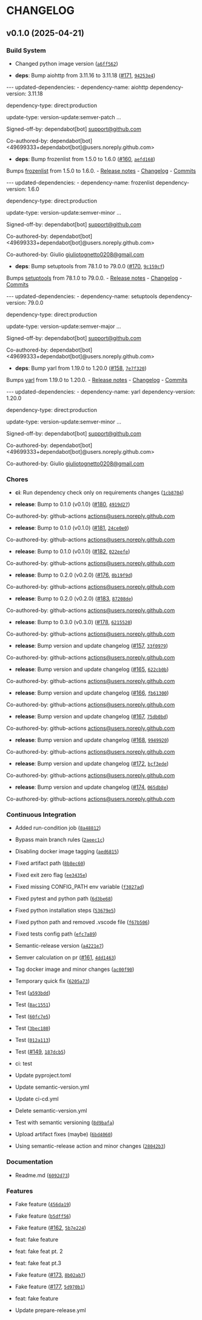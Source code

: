 # CHANGELOG


## v0.1.0 (2025-04-21)

### Build System

- Changed python image version
  ([`a6ff562`](https://github.com/GitGinocchio/GGsBot/commit/a6ff5629f2b9bfe7e4e8f6a6aca51b8d2209a131))

- **deps**: Bump aiohttp from 3.11.16 to 3.11.18
  ([#171](https://github.com/GitGinocchio/GGsBot/pull/171),
  [`94253e4`](https://github.com/GitGinocchio/GGsBot/commit/94253e46b948fd88a7d3e2b0746e5e2e949a3d1a))

--- updated-dependencies: - dependency-name: aiohttp dependency-version: 3.11.18

dependency-type: direct:production

update-type: version-update:semver-patch ...

Signed-off-by: dependabot[bot] <support@github.com>

Co-authored-by: dependabot[bot] <49699333+dependabot[bot]@users.noreply.github.com>

- **deps**: Bump frozenlist from 1.5.0 to 1.6.0
  ([#160](https://github.com/GitGinocchio/GGsBot/pull/160),
  [`aefd168`](https://github.com/GitGinocchio/GGsBot/commit/aefd1683c64788fd5748ac848b28d89c5f0a7772))

Bumps [frozenlist](https://github.com/aio-libs/frozenlist) from 1.5.0 to 1.6.0. - [Release
  notes](https://github.com/aio-libs/frozenlist/releases) -
  [Changelog](https://github.com/aio-libs/frozenlist/blob/master/CHANGES.rst) -
  [Commits](https://github.com/aio-libs/frozenlist/compare/v1.5.0...v1.6.0)

--- updated-dependencies: - dependency-name: frozenlist dependency-version: 1.6.0

dependency-type: direct:production

update-type: version-update:semver-minor ...

Signed-off-by: dependabot[bot] <support@github.com>

Co-authored-by: dependabot[bot] <49699333+dependabot[bot]@users.noreply.github.com>

Co-authored-by: Giulio <giuliotognetto0208@gmail.com>

- **deps**: Bump setuptools from 78.1.0 to 79.0.0
  ([#170](https://github.com/GitGinocchio/GGsBot/pull/170),
  [`9c159cf`](https://github.com/GitGinocchio/GGsBot/commit/9c159cf85d18e4cefe7c72d83a2e5105405050f3))

Bumps [setuptools](https://github.com/pypa/setuptools) from 78.1.0 to 79.0.0. - [Release
  notes](https://github.com/pypa/setuptools/releases) -
  [Changelog](https://github.com/pypa/setuptools/blob/main/NEWS.rst) -
  [Commits](https://github.com/pypa/setuptools/compare/v78.1.0...v79.0.0)

--- updated-dependencies: - dependency-name: setuptools dependency-version: 79.0.0

dependency-type: direct:production

update-type: version-update:semver-major ...

Signed-off-by: dependabot[bot] <support@github.com>

Co-authored-by: dependabot[bot] <49699333+dependabot[bot]@users.noreply.github.com>

- **deps**: Bump yarl from 1.19.0 to 1.20.0
  ([#158](https://github.com/GitGinocchio/GGsBot/pull/158),
  [`7e7f320`](https://github.com/GitGinocchio/GGsBot/commit/7e7f320fa8f455359cfc96ae4f340e9430ca8f02))

Bumps [yarl](https://github.com/aio-libs/yarl) from 1.19.0 to 1.20.0. - [Release
  notes](https://github.com/aio-libs/yarl/releases) -
  [Changelog](https://github.com/aio-libs/yarl/blob/master/CHANGES.rst) -
  [Commits](https://github.com/aio-libs/yarl/compare/v1.19.0...v1.20.0)

--- updated-dependencies: - dependency-name: yarl dependency-version: 1.20.0

dependency-type: direct:production

update-type: version-update:semver-minor ...

Signed-off-by: dependabot[bot] <support@github.com>

Co-authored-by: dependabot[bot] <49699333+dependabot[bot]@users.noreply.github.com>

Co-authored-by: Giulio <giuliotognetto0208@gmail.com>

### Chores

- **ci**: Run dependency check only on requirements changes
  ([`1cb8704`](https://github.com/GitGinocchio/GGsBot/commit/1cb8704ed29869820e90219926557eda29a2a191))

- **release**: Bump to 0.1.0 (v0.1.0) ([#180](https://github.com/GitGinocchio/GGsBot/pull/180),
  [`4919d27`](https://github.com/GitGinocchio/GGsBot/commit/4919d27fd64a3b0c468abc98f1d191461fde9e7b))

Co-authored-by: github-actions <actions@users.noreply.github.com>

- **release**: Bump to 0.1.0 (v0.1.0) ([#181](https://github.com/GitGinocchio/GGsBot/pull/181),
  [`24ce0e0`](https://github.com/GitGinocchio/GGsBot/commit/24ce0e0da0350ba7281d3b198cfde06dbf493209))

Co-authored-by: github-actions <actions@users.noreply.github.com>

- **release**: Bump to 0.1.0 (v0.1.0) ([#182](https://github.com/GitGinocchio/GGsBot/pull/182),
  [`022eefe`](https://github.com/GitGinocchio/GGsBot/commit/022eefea4b1d2b418a922b273a73327749228743))

Co-authored-by: github-actions <actions@users.noreply.github.com>

- **release**: Bump to 0.2.0 (v0.2.0) ([#176](https://github.com/GitGinocchio/GGsBot/pull/176),
  [`0b19f9d`](https://github.com/GitGinocchio/GGsBot/commit/0b19f9daea684ca06f755dd0cb656fbd216cb0f4))

Co-authored-by: github-actions <actions@users.noreply.github.com>

- **release**: Bump to 0.2.0 (v0.2.0) ([#183](https://github.com/GitGinocchio/GGsBot/pull/183),
  [`87208de`](https://github.com/GitGinocchio/GGsBot/commit/87208de94570932de3e0c3596b73e8a8aaaf9c56))

Co-authored-by: github-actions <actions@users.noreply.github.com>

- **release**: Bump to 0.3.0 (v0.3.0) ([#178](https://github.com/GitGinocchio/GGsBot/pull/178),
  [`6215520`](https://github.com/GitGinocchio/GGsBot/commit/621552015866340ae132bf618b27059e3ce63deb))

Co-authored-by: github-actions <actions@users.noreply.github.com>

- **release**: Bump version and update changelog
  ([#157](https://github.com/GitGinocchio/GGsBot/pull/157),
  [`33f0979`](https://github.com/GitGinocchio/GGsBot/commit/33f0979b6ca495e1a9f1ea3eaf7b56dbca70e2a4))

Co-authored-by: github-actions <actions@users.noreply.github.com>

- **release**: Bump version and update changelog
  ([#165](https://github.com/GitGinocchio/GGsBot/pull/165),
  [`622cb0b`](https://github.com/GitGinocchio/GGsBot/commit/622cb0bff2d9b0d78bdf40fb7a0b1c4351877c13))

Co-authored-by: github-actions <actions@users.noreply.github.com>

- **release**: Bump version and update changelog
  ([#166](https://github.com/GitGinocchio/GGsBot/pull/166),
  [`fb61300`](https://github.com/GitGinocchio/GGsBot/commit/fb61300fc414eb4be1a1bb03c2c2f31c0dec05f4))

Co-authored-by: github-actions <actions@users.noreply.github.com>

- **release**: Bump version and update changelog
  ([#167](https://github.com/GitGinocchio/GGsBot/pull/167),
  [`75db0bd`](https://github.com/GitGinocchio/GGsBot/commit/75db0bd60422101b01db997b5f85658c8842b11e))

Co-authored-by: github-actions <actions@users.noreply.github.com>

- **release**: Bump version and update changelog
  ([#168](https://github.com/GitGinocchio/GGsBot/pull/168),
  [`9949920`](https://github.com/GitGinocchio/GGsBot/commit/9949920e7d519b7ad4d12abf42efb559a00c47d8))

Co-authored-by: github-actions <actions@users.noreply.github.com>

- **release**: Bump version and update changelog
  ([#172](https://github.com/GitGinocchio/GGsBot/pull/172),
  [`bcf3ede`](https://github.com/GitGinocchio/GGsBot/commit/bcf3ede348d80eb3b49f328d42026b16110417c4))

Co-authored-by: github-actions <actions@users.noreply.github.com>

- **release**: Bump version and update changelog
  ([#174](https://github.com/GitGinocchio/GGsBot/pull/174),
  [`065db8e`](https://github.com/GitGinocchio/GGsBot/commit/065db8e23e4fbc48f8aeedf1b6828f53bea49bb8))

Co-authored-by: github-actions <actions@users.noreply.github.com>

### Continuous Integration

- Added run-condition job
  ([`8a48812`](https://github.com/GitGinocchio/GGsBot/commit/8a48812355e52dbbb2e6a623534259b405969502))

- Bypass main branch rules
  ([`2aeec1c`](https://github.com/GitGinocchio/GGsBot/commit/2aeec1c675984854616ee96c6ae6ba0bbc93dc09))

- Disabling docker image tagging
  ([`aed6815`](https://github.com/GitGinocchio/GGsBot/commit/aed68151492d6ce43629c328e554c2c15336ece7))

- Fixed artifact path
  ([`8b8ec60`](https://github.com/GitGinocchio/GGsBot/commit/8b8ec60f71ee1cce03b430dad1d9263edefbeac5))

- Fixed exit zero flag
  ([`ee3435e`](https://github.com/GitGinocchio/GGsBot/commit/ee3435ee86ca4e418f30018adefc8573c345b965))

- Fixed missing CONFIG_PATH env variable
  ([`f3027ad`](https://github.com/GitGinocchio/GGsBot/commit/f3027ad1c2f5bfb46ead4e2e36dff70c6600dd34))

- Fixed pytest and python path
  ([`6d3be68`](https://github.com/GitGinocchio/GGsBot/commit/6d3be68cd63b60d6f0f9004a3b6c9f36a0535070))

- Fixed python installation steps
  ([`53679e5`](https://github.com/GitGinocchio/GGsBot/commit/53679e5bcbbfb092557666f110aa76ba9480200b))

- Fixed python path and removed .vscode file
  ([`f67b506`](https://github.com/GitGinocchio/GGsBot/commit/f67b5069500ac4924481718b70aef6580333d899))

- Fixed tests config path
  ([`efc7a89`](https://github.com/GitGinocchio/GGsBot/commit/efc7a899161c6af3d7698b5d2ee865ea44c8d6cf))

- Semantic-release version
  ([`a4221e7`](https://github.com/GitGinocchio/GGsBot/commit/a4221e74c1948c95f2aa8ab48da93132e431a65b))

- Semver calculation on pr ([#161](https://github.com/GitGinocchio/GGsBot/pull/161),
  [`4dd1463`](https://github.com/GitGinocchio/GGsBot/commit/4dd146304409295c5e0f7135e0f1981cedcd4d4a))

- Tag docker image and minor changes
  ([`ac00f90`](https://github.com/GitGinocchio/GGsBot/commit/ac00f90b5099c113dd825002463fc10418d4beb2))

- Temporary quick fix
  ([`6205a73`](https://github.com/GitGinocchio/GGsBot/commit/6205a73e56b4221b10bc612bceed57856024f0a9))

- Test
  ([`a593bdd`](https://github.com/GitGinocchio/GGsBot/commit/a593bdd5e6f644ed0bac0cd2cff97c60d5904d7e))

- Test
  ([`8ac1551`](https://github.com/GitGinocchio/GGsBot/commit/8ac155180fcb5f5885cfe96275737455a135ca75))

- Test
  ([`60fc7e5`](https://github.com/GitGinocchio/GGsBot/commit/60fc7e5061b4e31719d138146ac77192a8f75d8b))

- Test
  ([`3bec180`](https://github.com/GitGinocchio/GGsBot/commit/3bec180439e29d3833dc3a6c1045b8dd5ae55ec3))

- Test
  ([`012a113`](https://github.com/GitGinocchio/GGsBot/commit/012a1132344a6f1437fbdbf661cc8b89f838fbfc))

- Test ([#149](https://github.com/GitGinocchio/GGsBot/pull/149),
  [`187dcb5`](https://github.com/GitGinocchio/GGsBot/commit/187dcb5d416d83af6bb61d29634bb2c768ab0e81))

* ci: test

* Update pyproject.toml

* Update semantic-version.yml

* Update ci-cd.yml

* Delete semantic-version.yml

- Test with semantic versioning
  ([`8d9bafa`](https://github.com/GitGinocchio/GGsBot/commit/8d9bafac6b926263e75b52d75b261d89a6690bb3))

- Upload artifact fixes (maybe)
  ([`6bd4060`](https://github.com/GitGinocchio/GGsBot/commit/6bd40605554ce11a09f450f33125a4c3cfb7d388))

- Using semantic-release action and minor changes
  ([`28042b3`](https://github.com/GitGinocchio/GGsBot/commit/28042b31448ddde652c3ab5d071767131cda77f0))

### Documentation

- Readme.md
  ([`6092d73`](https://github.com/GitGinocchio/GGsBot/commit/6092d736ebfce0941eb588a02e07ff01733a0dff))

### Features

- Fake feature
  ([`456da19`](https://github.com/GitGinocchio/GGsBot/commit/456da19c294aab2dc7707a4d9530b0bc2acda05e))

- Fake feature
  ([`b5dff56`](https://github.com/GitGinocchio/GGsBot/commit/b5dff5642532bc1f77cb6a72d5f98bf5e68f6f8b))

- Fake feature ([#162](https://github.com/GitGinocchio/GGsBot/pull/162),
  [`5b7e224`](https://github.com/GitGinocchio/GGsBot/commit/5b7e22499a992f5e7008091d3fca515231890b2e))

* feat: fake feature

* feat: fake feat pt. 2

* feat: fake feat pt.3

- Fake feature ([#173](https://github.com/GitGinocchio/GGsBot/pull/173),
  [`8b02ab7`](https://github.com/GitGinocchio/GGsBot/commit/8b02ab710bd35c617a41af27ee1f90990ebce97b))

- Fake feature ([#177](https://github.com/GitGinocchio/GGsBot/pull/177),
  [`5d970b1`](https://github.com/GitGinocchio/GGsBot/commit/5d970b16bc046f06b6a1410d47c358e7b3675ff4))

* feat: fake feature

* Update prepare-release.yml
